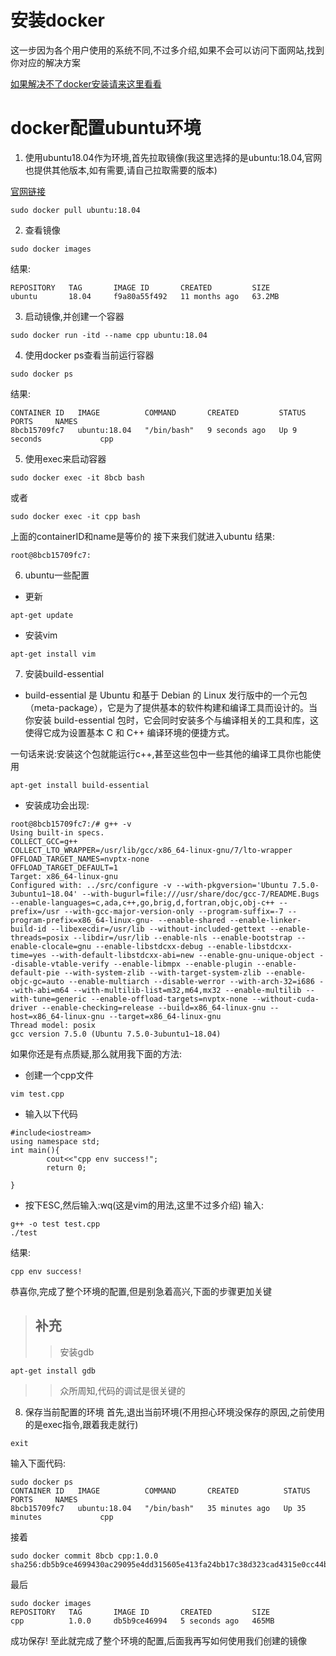 # 安装docker
这一步因为各个用户使用的系统不同,不过多介绍,如果不会可以访问下面网站,找到你对应的解决方案

[如果解决不了docker安装请来这里看看](https://www.runoob.com/docker/)

# docker配置ubuntu环境
1. 使用ubuntu18.04作为环境,首先拉取镜像(我这里选择的是ubuntu:18.04,官网也提供其他版本,如有需要,请自己拉取需要的版本)

[官网链接](https://hub.docker.com/_/ubuntu?tab=tags&page=1)

```
sudo docker pull ubuntu:18.04
```
2. 查看镜像

```
sudo docker images
```
结果:
```
REPOSITORY   TAG       IMAGE ID       CREATED         SIZE
ubuntu       18.04     f9a80a55f492   11 months ago   63.2MB
```
3. 启动镜像,并创建一个容器

```
sudo docker run -itd --name cpp ubuntu:18.04
```
4. 使用docker ps查看当前运行容器
```
sudo docker ps
```
结果:
```
CONTAINER ID   IMAGE          COMMAND       CREATED         STATUS         PORTS     NAMES
8bcb15709fc7   ubuntu:18.04   "/bin/bash"   9 seconds ago   Up 9 seconds             cpp
```
5. 使用exec来启动容器
```
sudo docker exec -it 8bcb bash
```
或者
```
sudo docker exec -it cpp bash
```
上面的containerID和name是等价的
接下来我们就进入ubuntu
结果:
```
root@8bcb15709fc7:
```

6. ubuntu一些配置
* 更新
```
apt-get update
```

* 安装vim
```
apt-get install vim
```

7. 安装build-essential
* build-essential 是 Ubuntu 和基于 Debian 的 Linux 发行版中的一个元包（meta-package），它是为了提供基本的软件构建和编译工具而设计的。当你安装 build-essential 包时，它会同时安装多个与编译相关的工具和库，这使得它成为设置基本 C 和 C++ 编译环境的便捷方式。

一句话来说:安装这个包就能运行c++,甚至这些包中一些其他的编译工具你也能使用
```
apt-get install build-essential
```
* 安装成功会出现:
```
root@8bcb15709fc7:/# g++ -v
Using built-in specs.
COLLECT_GCC=g++
COLLECT_LTO_WRAPPER=/usr/lib/gcc/x86_64-linux-gnu/7/lto-wrapper
OFFLOAD_TARGET_NAMES=nvptx-none
OFFLOAD_TARGET_DEFAULT=1
Target: x86_64-linux-gnu
Configured with: ../src/configure -v --with-pkgversion='Ubuntu 7.5.0-3ubuntu1~18.04' --with-bugurl=file:///usr/share/doc/gcc-7/README.Bugs --enable-languages=c,ada,c++,go,brig,d,fortran,objc,obj-c++ --prefix=/usr --with-gcc-major-version-only --program-suffix=-7 --program-prefix=x86_64-linux-gnu- --enable-shared --enable-linker-build-id --libexecdir=/usr/lib --without-included-gettext --enable-threads=posix --libdir=/usr/lib --enable-nls --enable-bootstrap --enable-clocale=gnu --enable-libstdcxx-debug --enable-libstdcxx-time=yes --with-default-libstdcxx-abi=new --enable-gnu-unique-object --disable-vtable-verify --enable-libmpx --enable-plugin --enable-default-pie --with-system-zlib --with-target-system-zlib --enable-objc-gc=auto --enable-multiarch --disable-werror --with-arch-32=i686 --with-abi=m64 --with-multilib-list=m32,m64,mx32 --enable-multilib --with-tune=generic --enable-offload-targets=nvptx-none --without-cuda-driver --enable-checking=release --build=x86_64-linux-gnu --host=x86_64-linux-gnu --target=x86_64-linux-gnu
Thread model: posix
gcc version 7.5.0 (Ubuntu 7.5.0-3ubuntu1~18.04) 
```

如果你还是有点质疑,那么就用我下面的方法:
* 创建一个cpp文件

```
vim test.cpp
```
* 输入以下代码
```
#include<iostream>
using namespace std;
int main(){
        cout<<"cpp env success!";
        return 0;

}
```
* 按下ESC,然后输入:wq(这是vim的用法,这里不过多介绍)
输入:
```
g++ -o test test.cpp
./test
```
结果:
```
cpp env success!
```
恭喜你,完成了整个环境的配置,但是别急着高兴,下面的步骤更加关键

> ## 补充
>>安装gdb
```
apt-get install gdb
```
>>众所周知,代码的调试是很关键的

8. 保存当前配置的环境
首先,退出当前环境(不用担心环境没保存的原因,之前使用的是exec指令,跟着我走就行)
```
exit
```
输入下面代码:
```
sudo docker ps
CONTAINER ID   IMAGE          COMMAND       CREATED          STATUS          PORTS     NAMES
8bcb15709fc7   ubuntu:18.04   "/bin/bash"   35 minutes ago   Up 35 minutes             cpp
```
接着
```
sudo docker commit 8bcb cpp:1.0.0
sha256:db5b9ce4699430ac29095e4dd315605e413fa24bb17c38d323cad4315e0cc44b
```
最后
```
sudo docker images
REPOSITORY   TAG       IMAGE ID       CREATED         SIZE
cpp          1.0.0     db5b9ce46994   5 seconds ago   465MB
```
成功保存!
至此就完成了整个环境的配置,后面我再写如何使用我们创建的镜像